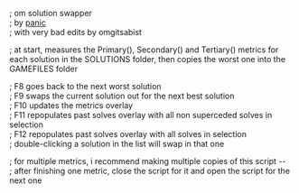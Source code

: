 ; om solution swapper\
; by [panic](https://github.com/ianh)\
; with very bad edits by omgitsabist

; at start, measures the Primary(), Secondary() and Tertiary() metrics for each solution in the SOLUTIONS folder, then copies the worst one into the GAMEFILES folder

; F8 goes back to the next worst solution\
; F9 swaps the current solution out for the next best solution\
; F10 updates the metrics overlay\
; F11 repopulates past solves overlay with all non superceded solves in selection\
; F12 repopulates past solves overlay with all solves in selection\
; double-clicking a solution in the list will swap in that one

; for multiple metrics, i recommend making multiple copies of this script --\
; after finishing one metric, close the script for it and open the script for the next one
